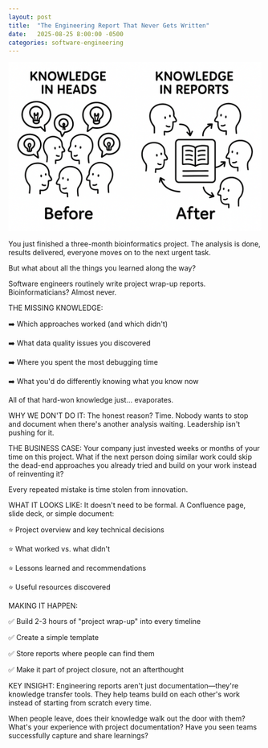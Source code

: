 ```yaml
---
layout: post
title:  "The Engineering Report That Never Gets Written"
date:   2025-08-25 8:00:00 -0500
categories: software-engineering
---
```


![Where do you store knowledge?](/assets/images/posts/2025-08-25-the-engineering-report-that-never-gets-written.png)

You just finished a three-month bioinformatics project. The analysis is done, results delivered, everyone moves on to the next urgent task.

But what about all the things you learned along the way?

Software engineers routinely write project wrap-up reports. Bioinformaticians? Almost never.

THE MISSING KNOWLEDGE:

➡️ Which approaches worked (and which didn't)

➡️ What data quality issues you discovered

➡️ Where you spent the most debugging time

➡️ What you'd do differently knowing what you know now

All of that hard-won knowledge just... evaporates.

WHY WE DON'T DO IT: The honest reason? Time. Nobody wants to stop and document when there's another analysis waiting. Leadership isn't pushing for it.

THE BUSINESS CASE: Your company just invested weeks or months of your time on this project. What if the next person doing similar work could skip the dead-end approaches you already tried and build on your work instead of reinventing it?

Every repeated mistake is time stolen from innovation.

WHAT IT LOOKS LIKE: It doesn't need to be formal. A Confluence page, slide deck, or simple document:

⭐ Project overview and key technical decisions

⭐ What worked vs. what didn't

⭐ Lessons learned and recommendations

⭐ Useful resources discovered

MAKING IT HAPPEN:

✅ Build 2-3 hours of "project wrap-up" into every timeline

✅ Create a simple template

✅ Store reports where people can find them

✅ Make it part of project closure, not an afterthought

KEY INSIGHT: Engineering reports aren't just documentation—they're knowledge transfer tools. They help teams build on each other's work instead of starting from scratch every time.

When people leave, does their knowledge walk out the door with them?
What's your experience with project documentation? Have you seen teams successfully capture and share learnings?